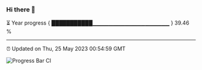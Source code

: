 ### Hi there 👋

⏳ Year progress { ███████████▁▁▁▁▁▁▁▁▁▁▁▁▁▁▁▁▁▁▁ } 39.46 %

---

⏰ Updated on Thu, 25 May 2023 00:54:59 GMT

![Progress Bar CI](https://github.com/liununu/liununu/workflows/Progress%20Bar%20CI/badge.svg)
